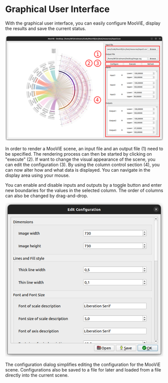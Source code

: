 Graphical User Interface
==========

With the graphical user interface, you can easily configure MooViE, display the results and save the current status.

![Example MooViE scene in GUI](images/example_gui_main.png)

In order to render a MooViE scene, an input file and an output file (1) need to be specified. The rendering process can 
then be started by clicking on "execute" (2). If want to change the visual appearance of the scene, you can edit the 
configuration (3). By using the column control section (4), you can now alter how and what data is displayed. You can
navigate in the display area using your mouse.

You can enable and disable inputs and outputs by a toggle button and enter new boundaries for the values in the selected
column. The order of columns can also be changed by drag-and-drop.

![Example MooViE configuration dialog](images/example_gui_conf.png)

The configuration dialog simplifies editing the configuration for the MooViE scene. Configurations also be saved to a 
file for later and loaded from a file directly into the current scene.